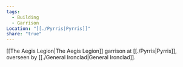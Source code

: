 ```yaml
---
tags:
  - Building
  - Garrison
Location: "[[./Pyrris|Pyrris]]"
share: "true"
---
```


[[The Aegis Legion|The Aegis Legion]] garrison at [[./Pyrris|Pyrris]], overseen by [[./General Ironclad|General Ironclad]].